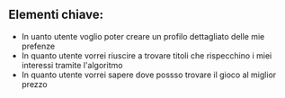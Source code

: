 ## Elementi chiave:
* In uanto utente voglio poter creare un profilo dettagliato delle mie prefenze
* In quanto utente vorrei riuscire a trovare titoli che rispecchino i miei interessi tramite l'algoritmo
* In quanto utente vorrei sapere dove possso trovare il gioco al miglior prezzo